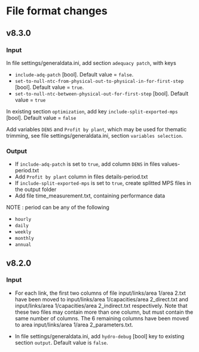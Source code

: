 # File format changes

## v8.3.0
### Input
In file settings/generaldata.ini, add section `adequacy patch`, with keys

* `include-adq-patch` [bool]. Default value = `false`.
* `set-to-null-ntc-from-physical-out-to-physical-in-for-first-step` [bool]. Default value = `true`.
* `set-to-null-ntc-between-physical-out-for-first-step` [bool]. Default value = `true`

In existing section `optimization`, add key `include-split-exported-mps` [bool]. Default value = `false`

Add variables `DENS` and `Profit by plant`, which may be used for thematic trimming, see file settings/generaldata.ini, section `variables selection`.

### Output
* If `include-adq-patch` is set to `true`, add column `DENS` in files values-period.txt
* Add `Profit by plant` column in files details-period.txt
* If `include-split-exported-mps` is set to `true`, create splitted MPS files in the output folder
* Add file time_measurement.txt, containing performance data

NOTE : period can be any of the following

* `hourly`
* `daily`
* `weekly`
* `monthly`
* `annual`

## v8.2.0
### Input
* For each link, the first two columns of file input/links/area 1/area 2.txt have been moved to input/links/area 1/capacities/area 2_direct.txt and input/links/area 1/capacities/area 2_indirect.txt respectively. Note that these two files may contain more than one column, but must contain the same number of columns. The 6 remaining columns have been moved to area input/links/area 1/area 2_parameters.txt.

* In file settings/generaldata.ini, add `hydro-debug` [bool] key to existing section `output`. Default value is `false`.
